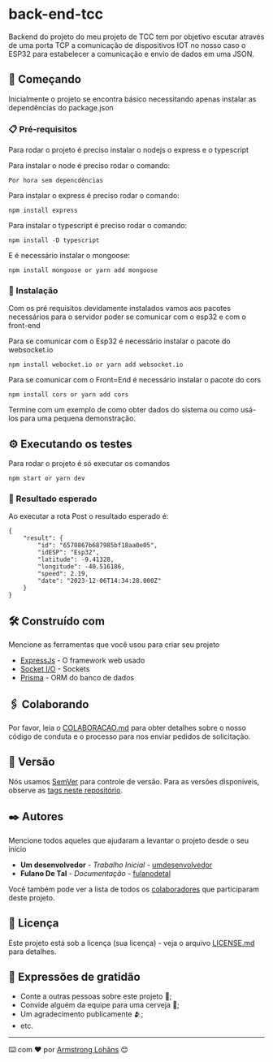 # back-end-tcc

Backend do projeto do meu projeto de TCC tem por objetivo escutar através de uma porta TCP a comunicação de dispositivos IOT no nosso caso o ESP32 para estabelecer a comunicação e envio de dados em uma JSON. 

## 🚀 Começando

Inicialmente o projeto se encontra básico necessitando apenas instalar as dependências do package.json

### 📋 Pré-requisitos

Para rodar o projeto é preciso instalar o nodejs o express e o typescript

Para instalar o node é preciso rodar o comando: 
```
Por hora sem depencdências
```
Para instalar o express é preciso rodar o comando:
```
npm install express
```
Para instalar o typescript é preciso rodar o comando:
```
npm install -D typescript
```
E é necessário instalar o mongoose:

```
npm install mongoose or yarn add mongoose
```

### 🔧 Instalação

Com os pré requisitos devidamente instalados vamos aos pacotes necessários para o servidor poder se comunicar com o esp32 e com o front-end

Para se comunicar com o Esp32 é necessário instalar o pacote do websocket.io

```
npm install webocket.io or yarn add websocket.io
```
Para se comunicar com o Front=End é necessário instalar o pacote do cors

```
npm install cors or yarn add cors
```

Termine com um exemplo de como obter dados do sistema ou como usá-los para uma pequena demonstração.

## ⚙️ Executando os testes

Para rodar o projeto é só executar os comandos

```
npm start or yarn dev
```

### 🔩 Resultado esperado

Ao executar a rota Post o resultado esperado é:

```
{
	"result": {
		"id": "6570867b687985bf18aa0e05",
		"idESP": "Esp32",
		"latitude": -9.41328,
		"longitude": -40.516186,
		"speed": 2.19,
		"date": "2023-12-06T14:34:28.000Z"
	}
}
```

## 🛠️ Construído com

Mencione as ferramentas que você usou para criar seu projeto

* [ExpressJs]([http://www.dropwizard.io/1.0.2/docs/](https://expressjs.com/pt-br/starter/installing.html)) - O framework web usado
* [Socket I/O]([https://maven.apache.org/](https://socket.io/pt-br/get-started/chat)) - Sockets
* [Prisma](https://www.prisma.io/docs/getting-started) - ORM do banco de dados

## 🖇️ Colaborando

Por favor, leia o [COLABORACAO.md](https://gist.github.com/usuario/linkParaInfoSobreContribuicoes) para obter detalhes sobre o nosso código de conduta e o processo para nos enviar pedidos de solicitação.

## 📌 Versão

Nós usamos [SemVer](http://semver.org/) para controle de versão. Para as versões disponíveis, observe as [tags neste repositório](https://github.com/suas/tags/do/projeto). 

## ✒️ Autores

Mencione todos aqueles que ajudaram a levantar o projeto desde o seu início

* **Um desenvolvedor** - *Trabalho Inicial* - [umdesenvolvedor](https://github.com/linkParaPerfil)
* **Fulano De Tal** - *Documentação* - [fulanodetal](https://github.com/linkParaPerfil)

Você também pode ver a lista de todos os [colaboradores](https://github.com/usuario/projeto/colaboradores) que participaram deste projeto.

## 📄 Licença

Este projeto está sob a licença (sua licença) - veja o arquivo [LICENSE.md](https://github.com/usuario/projeto/licenca) para detalhes.

## 🎁 Expressões de gratidão

* Conte a outras pessoas sobre este projeto 📢;
* Convide alguém da equipe para uma cerveja 🍺;
* Um agradecimento publicamente 🫂;
* etc.


---
⌨️ com ❤️ por [Armstrong Lohãns](https://gist.github.com/lohhans) 😊
